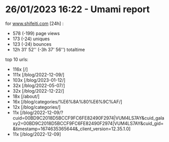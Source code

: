 # 26/01/2023 16:22 - Umami report
for www.shifeiti.com [24h] :

 - 578 (-199) page views
 - 173 (-24) uniques
 - 123 (-24) bounces
 - 12h 31' 52'' (-3h 37' 56'') totaltime


top 10 urls:
 - 116x [/]
 - 111x [/blog/2022-12-09/]
 - 103x [/blog/2023-01-12/]
 - 32x [/blog/2022-05-07/]
 - 32x [/blog/2022-12-22/]
 - 18x [/about/]
 - 16x [/blog/categories/%E6%8A%80%E6%9C%AF/]
 - 12x [/blog/categories/]
 - 11x [/blog/2022-12-09/?cuid=00BD9C2018D5BCCF9FC6FE82490F2974|VUM4LS7AY&cuid_galaxy2=00BD9C2018D5BCCF9FC6FE82490F2974|VUM4LS7AY&cuid_gid=&timestamp=1674635365644&_client_version=12.35.1.0]
 - 11x [/blog/2022-12-09]


